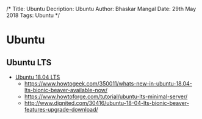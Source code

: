 /*
Title: Ubuntu
Decription: Ubuntu
Author: Bhaskar Mangal
Date: 29th May 2018
Tags: Ubuntu
*/


# Ubuntu

## Ubuntu LTS

* [Ubuntu 18.04 LTS](https://wiki.ubuntu.com/BionicBeaver/ReleaseNotes)
	- https://www.howtogeek.com/350011/whats-new-in-ubuntu-18.04-lts-bionic-beaver-available-now/
	- https://www.howtoforge.com/tutorial/ubuntu-lts-minimal-server/
	- http://www.dignited.com/30416/ubuntu-18-04-lts-bionic-beaver-features-upgrade-download/